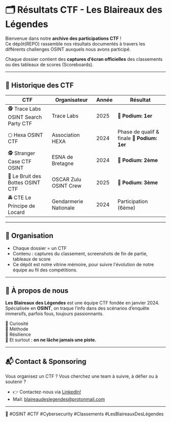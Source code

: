 # 🗂️ Résultats CTF - Les Blaireaux des Légendes

Bienvenue dans notre **archive des participations CTF** !  
Ce dépôt(REPO) rassemble nos résultats documentés à travers les différents challenges OSINT auxquels nous avons participé.

Chaque dossier contient des **captures d’écran officielles** des classements ou des tableaux de scores (Scoreboards).

---

## 📅 Historique des CTF

| CTF | Organisateur | Année | Résultat |
|-----|--------------|-------|----------|
|  🕵️ Trace Labs OSINT Search Party CTF | Trace Labs | 2025 | **🏅 Podium: 1er**|
|  ⬡  Hexa OSINT CTF | Association HEXA | 2024 | Phase de qualif & finale **🏅 Podium: 1er**|
| 🕵️ Stranger Case CTF OSINT | ESNA de Bretagne | 2024 | **🏅 Podium: 2ème** |
| 👢 Le Bruit des Bottes OSINT CTF | OSCAR Zulu OSINT Crew | 2025 | **🏅 Podium: 3ème** |
| 🚔 CTE Le Principe de Locard | Gendarmerie Nationale | 2024 | Participation (6ème) |
---

## 🧾 Organisation

- Chaque dossier = un CTF
- Contenu : captures du classement, screenshots de fin de partie, tableaux de score
- Ce dépôt est notre vitrine mémoire, pour suivre l'évolution de notre équipe au fil des compétitions.

---

## 🦡 À propos de nous

**Les Blaireaux des Légendes** est une équipe CTF fondée en janvier 2024.  
Spécialisée en **OSINT**, on traque l’info dans des scénarios d’enquête immersifs, parfois fous, toujours passionnants.

🧠 Curiosité  
🔐 Méthode  
🎯 Résilience  
🐾 Et surtout : **on ne lâche jamais une piste.**

---

## 📬 Contact & Sponsoring

Vous organisez un CTF ? Vous cherchez une team à suivre, à défier ou à soutenir ?  
- 👉 Contactez-nous via [LinkedIn!](https://www.linkedin.com/company/bdl-osint)
- Mail: blaireaudeslegendes@protonmail.com

---

🔎 #OSINT #CTF #Cybersecurity #Classements #LesBlaireauxDesLégendes
